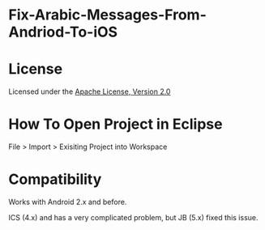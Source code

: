 Fix-Arabic-Messages-From-Andriod-To-iOS
=======================================

# License
Licensed under the [Apache License, Version 2.0](http://www.apache.org/licenses/LICENSE-2.0)

# How To Open Project in Eclipse
File > Import > Exisiting Project into Workspace

# Compatibility
Works with Android 2.x and before.

ICS (4.x) and has a very complicated problem, but JB (5.x) fixed this issue.
